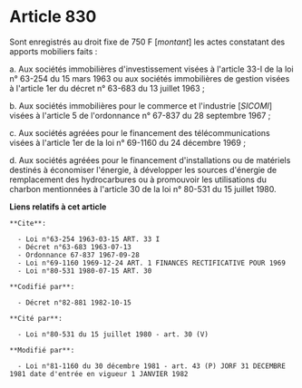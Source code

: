 # Article 830

Sont enregistrés au droit fixe de 750 F [*montant*] les actes constatant des apports mobiliers faits :

a. Aux sociétés immobilières d'investissement visées à l'article 33-I de la loi n° 63-254 du 15 mars 1963 ou aux sociétés
immobilières de gestion visées à l'article 1er du décret n° 63-683 du 13 juillet 1963 ;

b. Aux sociétés immobilières pour le commerce et l'industrie [*SICOMI*] visées à l'article 5 de l'ordonnance n° 67-837 du 28
septembre 1967 ;

c. Aux sociétés agréées pour le financement des télécommunications visées à l'article 1er de la loi n° 69-1160 du 24 décembre
1969 ;

d. Aux sociétés agréées pour le financement d'installations ou de matériels destinés à économiser l'énergie, à développer les
sources d'énergie de remplacement des hydrocarbures ou à promouvoir les utilisations du charbon mentionnées à l'article 30 de
la loi n° 80-531 du 15 juillet 1980.

**Liens relatifs à cet article**

	**Cite**:

	  - Loi n°63-254 1963-03-15 ART. 33 I
	  - Décret n°63-683 1963-07-13
	  - Ordonnance 67-837 1967-09-28
	  - Loi n°69-1160 1969-12-24 ART. 1 FINANCES RECTIFICATIVE POUR 1969
	  - Loi n°80-531 1980-07-15 ART. 30

	**Codifié par**:

	  - Décret n°82-881 1982-10-15

	**Cité par**:

	  - Loi n°80-531 du 15 juillet 1980 - art. 30 (V)

	**Modifié par**:

	  - Loi n°81-1160 du 30 décembre 1981 - art. 43 (P) JORF 31 DECEMBRE 1981 date d'entrée en vigueur 1 JANVIER 1982
